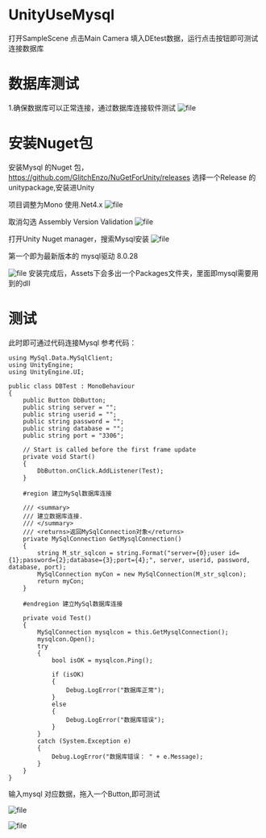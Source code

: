 # UnityUseMysql

打开SampleScene 点击Main Camera 填入DEtest数据，运行点击按钮即可测试连接数据库

# 数据库测试
1.确保数据库可以正常连接，通过数据库连接软件测试
![file](http://www.euph.cn/wp-content/uploads/2022/04/image-1649603930379.png)

# 安装Nuget包
安装Mysql 的Nuget 包，
https://github.com/GlitchEnzo/NuGetForUnity/releases
选择一个Release 的 unitypackage,安装进Unity

项目调整为Mono 使用.Net4.x
![file](http://www.euph.cn/wp-content/uploads/2022/04/image-1649604151301.png)

取消勾选 Assembly Version Validation
![file](http://www.euph.cn/wp-content/uploads/2022/04/image-1649604266516.png)

打开Unity Nuget manager，搜索Mysql安装
![file](http://www.euph.cn/wp-content/uploads/2022/04/image-1649604101863.png)

第一个即为最新版本的 mysql驱动 8.0.28

![file](http://www.euph.cn/wp-content/uploads/2022/04/image-1649604360407.png)
安装完成后，Assets下会多出一个Packages文件夹，里面即mysql需要用到的dll
# 测试
此时即可通过代码连接Mysql
参考代码：
```
using MySql.Data.MySqlClient;
using UnityEngine;
using UnityEngine.UI;

public class DBTest : MonoBehaviour
{
    public Button DbButton;
    public string server = "";
    public string userid = "";
    public string password = "";
    public string database = "";
    public string port = "3306";
 
    // Start is called before the first frame update
    private void Start()
    {
        DbButton.onClick.AddListener(Test);
    }

    #region 建立MySql数据库连接

    /// <summary>
    /// 建立数据库连接.
    /// </summary>
    /// <returns>返回MySqlConnection对象</returns>
    private MySqlConnection GetMysqlConnection()
    {
        string M_str_sqlcon = string.Format("server={0};user id={1};password={2};database={3};port={4};", server, userid, password, database, port);
        MySqlConnection myCon = new MySqlConnection(M_str_sqlcon);
        return myCon;
    }

    #endregion 建立MySql数据库连接

    private void Test()
    {
        MySqlConnection mysqlcon = this.GetMysqlConnection();
        mysqlcon.Open();
        try
        {
            bool isOK = mysqlcon.Ping();

            if (isOK)
            {
                Debug.LogError("数据库正常");
            }
            else
            {
                Debug.LogError("数据库错误");
            }
        }
        catch (System.Exception e)
        {
            Debug.LogError("数据库错误： " + e.Message);
        }
    }
}
```

输入mysql 对应数据，拖入一个Button,即可测试

![file](http://www.euph.cn/wp-content/uploads/2022/04/image-1649604662348.png)

![file](http://www.euph.cn/wp-content/uploads/2022/04/image-1649604866087.png)

